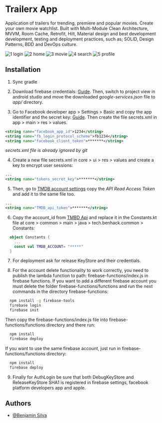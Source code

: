 
# Trailerx App

Application of trailers for trending, premiere and popular movies. Create your own movie watchlist. Built with Multi-Module Clean Architecture, MVVM, Room Cache, Retrofit, Hilt, Material design and best development development, testing and deployment practices, such as; SOLID, Design Patterns, BDD and DevOps culture.

![1  login](https://github.com/ben331/Trailerx/assets/54720004/9f03bb0c-fd4d-453e-88fc-a16ada164e67)
![2  home](https://github.com/ben331/Trailerx/assets/54720004/cde313dc-bd2b-49ab-a346-baa7918d9f2b)
![3  movie](https://github.com/ben331/Trailerx/assets/54720004/8ac1781b-a918-4609-8059-64f304c54273)
![4  search](https://github.com/ben331/Trailerx/assets/54720004/0d1dc8cc-744e-46f7-b1e6-5a6b0582f97f)
![5  profile](https://github.com/ben331/Trailerx/assets/54720004/3693cba7-9441-4e22-a1bb-676ea1584648)

## Installation

1. Sync gradle
2. Download firebase credentials: [Guide](https://firebase.google.com/docs/android/setup?hl=es&authuser=0&_gl=1*ti29fm*_ga*MTI5MzgzMjkwNC4xNjk3MDQ4OTkw*_ga_CW55HF8NVT*MTcwMzY5NDM3Mi41NS4xLjE3MDM2OTQ3OTIuMzAuMC4w#add-config-file). Then, switch to project view in android studio and move the downloaded *google-services.json* file to *app/* directory.

3. Go to Facebook developer app > Settings > Basic and copy the app identifier and the secret key: [Guide](https://developers.facebook.com/docs/facebook-login/android/#manifest). Then create the file secrets.xml in app > main > res > values.

```xml
<string name="facebook_app_id">1234</string>
<string name="fb_login_protocol_scheme">fb1234</string>
<string name="facebook_client_token">*******</string>
```
*secrets.xml file is already ignored by git*

4. Create a new file secrets.xml in core > ui > res > values and create a key to encrypt user sessions:

```xml
...
<string name="tokens_secret_key">*******</string>
```

5. Then, go to [TMDB account settings](https://www.themoviedb.org/settings/api) copy the *API Read Access Token* and add it to the same file too.
```xml
...
<string name="TMDB_api_token">*******</string>
```

6. Copy the account_id from [TMBD Api](https://developer.themoviedb.org/reference/account-details) and replace it in the Constants.kt file at core > common > main > java > tech.benhack.common > Constants:

```kotlin
  object Constants {
    ...
    const val TMDB_ACCOUNT= "*****"
  }
```

7. For deployment ask for release KeyStore and their credentials.

8. For the account delete functionality to work correctly, you need to publish the lambda function to path: firebase-functions/index.js in firebase functions. If you want to add a different firebase account you must delete the folder firebase-functions/functions and run the next commands in the directory firebase-functions:

```bash
  npm install -g firebase-tools
  firebase login
  firebase init
```
Then copy the firebase-functions/index.js file into firebase-functions/functions directory and there run:

```bash
  npm install
  firebase deploy
```
   
If you want to use the same firebase account, just run in firebase-functions/functions directory:

```bash
  npm install
  firebase deploy
```

9. Finally for AuthLogin be sure that both DebugKeyStore and ReleaseKeyStore SHA1 is registered in firebase settings, facebook platform developers app and apple.
    
## Authors

- [@Benjamin Silva](https://github.com/ben331)

